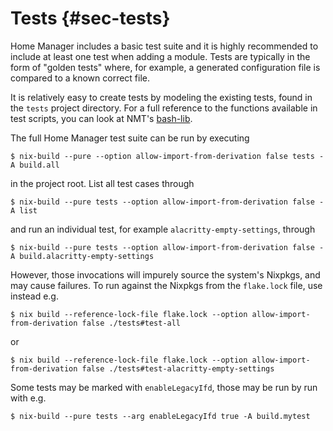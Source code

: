 # Tests {#sec-tests}

Home Manager includes a basic test suite and it is highly recommended to
include at least one test when adding a module. Tests are typically in
the form of \"golden tests\" where, for example, a generated
configuration file is compared to a known correct file.

It is relatively easy to create tests by modeling the existing tests,
found in the `tests` project directory. For a full reference to the
functions available in test scripts, you can look at NMT's
[bash-lib](https://git.sr.ht/~rycee/nmt/tree/master/item/bash-lib).

The full Home Manager test suite can be run by executing

``` shell
$ nix-build --pure --option allow-import-from-derivation false tests -A build.all
```

in the project root. List all test cases through

``` shell
$ nix-build --pure tests --option allow-import-from-derivation false -A list
```

and run an individual test, for example `alacritty-empty-settings`,
through

``` shell
$ nix-build --pure tests --option allow-import-from-derivation false -A build.alacritty-empty-settings
```

However, those invocations will impurely source the system's Nixpkgs,
and may cause failures. To run against the Nixpkgs from the `flake.lock` file,
use instead e.g.

``` shell
$ nix build --reference-lock-file flake.lock --option allow-import-from-derivation false ./tests#test-all
```

or

``` shell
$ nix build --reference-lock-file flake.lock --option allow-import-from-derivation false ./tests#test-alacritty-empty-settings
```

Some tests may be marked with `enableLegacyIfd`, those may be run by run with e.g.

``` shell
$ nix-build --pure tests --arg enableLegacyIfd true -A build.mytest
```
